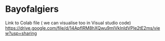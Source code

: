 # Bayofalgiers
Link to Colab file ( we can visualise too in Visual studio code)
https://drive.google.com/file/d/14ApflRM8hXQwu9mlVklnIdVPIe2tE2ms/view?usp=sharing
